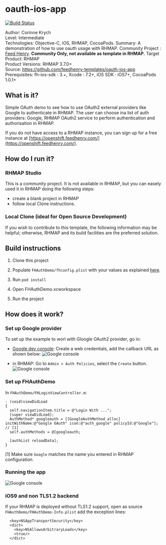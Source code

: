 # oauth-ios-app
[![Build Status](https://travis-ci.org/feedhenry-templates/oauth-ios-app.png)](https://travis-ci.org/feedhenry-templates/oauth-ios-app)

Author: Corinne Krych   
Level: Intermediate  
Technologies: Objective-C, iOS, RHMAP, CocoaPods.
Summary: A demonstration of how to use oauth usage with RHMAP. 
Community Project : [Feed Henry](http://feedhenry.org). **Community Only, not available as template in RHMAP.**
Target Product: RHMAP  
Product Versions: RHMAP 3.7.0+   
Source: https://github.com/feedhenry-templates/oauth-ios-app  
Prerequisites: fh-ios-sdk : 3.+, Xcode : 7.2+, iOS SDK : iOS7+, CocoaPods  1.0.1+

## What is it?

Simple OAuth demo to see how to use OAuth2 external providers like Google to authenticate in RHMAP.  The user can choose ina list of auth providers: Google, RHMAP OAuth2 service to perform authentication and authorisation in RHMAP.

If you do not have access to a RHMAP instance, you can sign up for a free instance at [https://openshift.feedhenry.com/](https://openshift.feedhenry.com/).

## How do I run it?  

### RHMAP Studio

This is a community project. It is not available in RHMAP, but you can easely used it in RHMAP doing the following steps:
- create a blank project in RHMAP
- follow local Clone instructions.

### Local Clone (ideal for Open Source Development)
If you wish to contribute to this template, the following information may be helpful; otherwise, RHMAP and its build facilities are the preferred solution.

## Build instructions

1. Clone this project

2. Populate ```FHAuthDemo/fhconfig.plist``` with your values as explained [here](http://docs.feedhenry.com/v3/dev_tools/sdks/ios.html#ios-configure).

3. Run ```pod install```

4. Open FHAuthDemo.xcworkspace

5. Run the project
 
## How does it work?

### Set up Google provider
To set up the example to worl with Gloogle OAuth2 provider, go in:

* [Google dev console](https://console.developers.google.com/):
Create a web credentials, add the callback URL as shown below:
![Google console](https://raw.githubusercontent.com/feedhenry-templates/oauth-ios-app/master/screenshots/google_oauth2_config.png)

* in RHMAP:
Go to ```Admin > Auth Policies```, select the ```Create``` button.
![Google console](https://raw.githubusercontent.com/feedhenry-templates/oauth-ios-app/master/screenshots/rhmap_oauth2_config.png)

### Set up FHAuthDemo

In ```FHAuthDemo/FHLoginViewController.m```:

```
- (void)viewDidLoad
{
  self.navigationItem.title = @"Login With ...";
  [super viewDidLoad];
  AuthMethod* googleauth = [[GoogleAuthMethod alloc] initWithName:@"Google OAuth" icon:@"auth_google" policyId:@"Google"]; // [1]
  self.authMethods = @[googleauth;
    
  [authList reloadData];
}
```

[1] Make sure ```Google``` matches the name you entered in RHMAP configuration.

### Running the app

![Google console](https://raw.githubusercontent.com/feedhenry-templates/oauth-ios-app/master/screenshots/oauth_app.png)

### iOS9 and non TLS1.2 backend

If your RHMAP is deployed without TLS1.2 support, open as source  ```FHAuthDemo/FHAuthDemo-Info.plist``` add the exception lines:

```
  <key>NSAppTransportSecurity</key>
  <dict>
    <key>NSAllowsArbitraryLoads</key>
    <true/>
  </dict>
```
